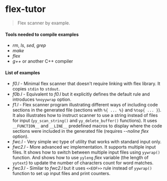 # flex-tutor
> Flex scanner by example.


#### Tools needed to compile examples

* _rm_, _ls_, _sed_, _grep_
* _make_
* _flex_
* _g++_ or another C++ compiler

#### List of examples

- _f0.l_ - Minimal flex scanner that doesn't require linking with flex library. It copies ```stdin``` to ```stdout```.
- _f0b.l_ - Equivalent to _f0.l_ but it explicitly defines the default rule and introduces ```%noyywrap``` option.
- _f1.l_ - Flex scanner program illustrating different ways of including code sections in the generated file (sections with ```%{ ... %}``` and ```%top{ ... }```). It also illustrates how to instruct scanner to use a string instead of files for input (```yy_scan_string()``` and ```yy_delete_buffer()``` functions). It uses ```__FUNCTION__``` and ```__LINE__``` predefined macros to display where the code sections were included in the generated file (requires _--noline_ _flex_ option).
- _fwc.l_ - Very simple _wc_ type of utility that works with standard input only.
- _fwc2.l_ - More advanced _wc_ implementation. It supports multiple input files. It shows how to switch between multiple input files using ```yywrap()``` function. And shows how to use ```yyleng``` _flex_ variable (the length of ``yytext``) to update the number of characters count for word matches. 
- _fwc3.l_ - Similar to _fwc2.l_ but it uses ```<<EOF>>``` rule instead of ``yywrap()`` function to set up input files and print counters. 
